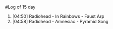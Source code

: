 #Log of 15 day

1. [04:50] Radiohead - In Rainbows - Faust Arp
1. [04:58] Radiohead - Amnesiac - Pyramid Song
